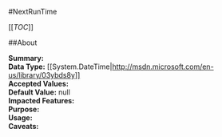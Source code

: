 #NextRunTime

[[_TOC_]]

##About

**Summary:** <remarks />  
**Data Type:** [[System.DateTime|http://msdn.microsoft.com/en-us/library/03ybds8y]]  
**Accepted Values:**   
**Default Value:** null  
**Impacted Features:**   
**Purpose:**   
**Usage:**   
**Caveats:**   

